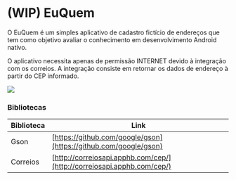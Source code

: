 # (WIP) EuQuem

O EuQuem é um simples aplicativo de cadastro fictício de endereços que tem como objetivo avaliar o conhecimento em desenvolvimento Android nativo.

O aplicativo necessita apenas de permissão INTERNET devido à integração com os correios. A integração consiste em retornar os dados de endereço à partir do CEP informado.

![](http://i.imgur.com/FSyVOZH.png)

### Bibliotecas

| Biblioteca | Link |
| ------ | ------ |
| Gson | [https://github.com/google/gson](https://github.com/google/gson) |
| Correios | [http://correiosapi.apphb.com/cep/](http://correiosapi.apphb.com/cep/) |
